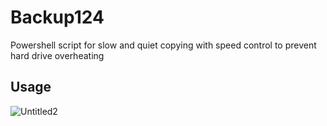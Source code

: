 # Backup124
Powershell script for slow and quiet copying with speed control to prevent hard drive overheating

## Usage
![Untitled2](https://github.com/user-attachments/assets/20572d82-c294-46fd-ab25-01d3ce32d58e)

